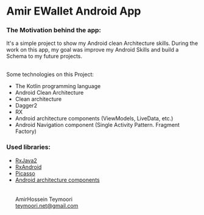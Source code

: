 

# Amir EWallet Android App




### The Motivation behind the app: ###
It's a simple project to show my Android clean Architecture skills.
During the work on this app, my goal was improve my Android Skills and build a Schema to my future projects.

<br>Some technologies on this Project:
- The Kotlin programming language
- Android Clean Architecture
- Clean architecture
- Dagger2
- RX
- Android architecture components (ViewModels, LiveData, etc.)
- Android Navigation component (Single Activity Pattern. Fragment Factory)



### Used libraries: ###
- [RxJava2](https://github.com/ReactiveX/RxJava)
- [RxAndroid](https://github.com/ReactiveX/RxAndroid)
- [Picasso](https://github.com/square/picasso)
- [Android architecture components](https://developer.android.com/topic/libraries/architecture/index.html)
<br><br><br>
AmirHossein Teymoori<br>
teymoori.net@gmail.com

